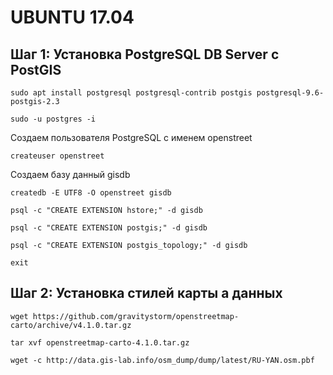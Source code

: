 # UBUNTU 17.04
## Шаг 1: Установка PostgreSQL DB Server с PostGIS

```
sudo apt install postgresql postgresql-contrib postgis postgresql-9.6-postgis-2.3
```

```
sudo -u postgres -i
```

Создаем пользователя PostgreSQL с именем openstreet
```
createuser openstreet
```

Создаем базу данный gisdb

```
createdb -E UTF8 -O openstreet gisdb
```

```
psql -c "CREATE EXTENSION hstore;" -d gisdb

psql -c "CREATE EXTENSION postgis;" -d gisdb

psql -c "CREATE EXTENSION postgis_topology;" -d gisdb

exit
```
## Шаг 2: Установка стилей карты а данных

```
wget https://github.com/gravitystorm/openstreetmap-carto/archive/v4.1.0.tar.gz

tar xvf openstreetmap-carto-4.1.0.tar.gz

wget -c http://data.gis-lab.info/osm_dump/dump/latest/RU-YAN.osm.pbf
```

